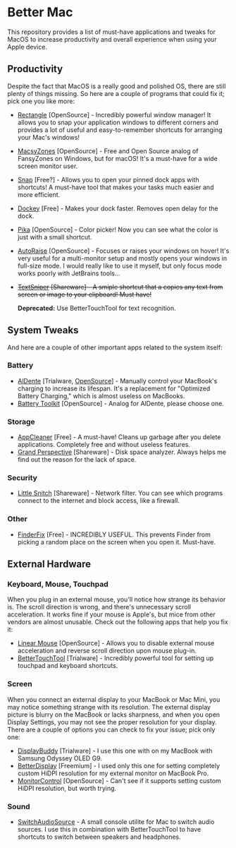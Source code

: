 # Better Mac
This repository provides a list of must-have applications and tweaks for MacOS to increase productivity and overall experience when using your Apple device.

## Productivity

Despite the fact that MacOS is a really good and polished OS, there are still plenty of things missing. So here are a couple of programs that could fix it; pick one you like more:
- [Rectangle](https://rectangleapp.com/) [OpenSource] - Incredibly powerful window manager! It allows you to snap your application windows to different corners and provides a lot of useful and easy-to-remember shortcuts for arranging your Mac's windows!
- [MacsyZones](https://github.com/rohanrhu/MacsyZones) [OpenSource] - Free and Open Source analog of FansyZones on Windows, but for macOS! It's a must-have for a wide screen monitor user.
- [Snap](https://apps.apple.com/us/app/snap/id418073146) [Free?] - Allows you to open your pinned dock apps with shortcuts! A must-have tool that makes your tasks much easier and more efficient.
- [Dockey](https://dockey.publicspace.co/) [Free] - Makes your dock faster. Removes open delay for the dock.
- [Pika](https://superhighfives.com/pika) [OpenSource] - Color picker! Now you can see what the color is just with a small shortcut.
- [AutoRaise](https://github.com/sbmpost/AutoRaise) [OpenSource] - Focuses or raises your windows on hover! It's very useful for a multi-monitor setup and mostly opens your windows in full-size mode. I would really like to use it myself, but only focus mode works poorly with JetBrains tools...
- <s>[TextSniper](https://textsniper.app/) [Shareware] - A smiple shortcut that a copies any text from screen or image to your clipboard! Must have!</s>

  <b>Deprecated:</b> Use BetterTouchTool for text recognition.
  

## System Tweaks

And here are a couple of other important apps related to the system itself:

### Battery

- [AlDente](https://apphousekitchen.com/) [Trialware, [OpenSource](https://github.com/AppHouseKitchen/AlDente-Charge-Limiter)] - Manually control your MacBook's charging to increase its lifespan. It's a replacement for "Optimized Battery Charging," which is almost useless on MacBooks.
- [Battery Toolkit](https://github.com/mhaeuser/Battery-Toolkit) [OpenSource] - Analog for AlDente, please choose one.

### Storage

- [AppCleaner](https://freemacsoft.net/appcleaner/) [Free] - A must-have! Cleans up garbage after you delete applications. Completely free and without useless features.
- [Grand Perspective](https://apps.apple.com/us/app/grandperspective/id1111570163) [Shareware] - Disk space analyzer. Always helps me find out the reason for the lack of space.

### Security

- [Little Snitch](https://www.obdev.at/products/littlesnitch/index.html) [Shareware] - Network filter. You can see which programs connect to the internet and block access, like a firewall.

### Other

- [FinderFix](https://synappser.github.io/apps/finderfix/) [Free] - INCREDIBLY USEFUL. This prevents Finder from picking a random place on the screen when you open it. Must-have.

## External Hardware

### Keyboard, Mouse, Touchpad

When you plug in an external mouse, you'll notice how strange its behavior is. The scroll direction is wrong, and there's unnecessary scroll acceleration. It works fine if your mouse is Apple's, but mice from other vendors are almost unusable. Check out the following apps that help you fix it:
- [Linear Mouse](https://linearmouse.app/) [OpenSource] - Allows you to disable external mouse acceleration and reverse scroll direction upon mouse plug-in.
- [BetterTouchTool](https://folivora.ai/) [Trialware] - Incredibly powerful tool for setting up touchpad and keyboard shortcuts.

### Screen

When you connect an external display to your MacBook or Mac Mini, you may notice something strange with its resolution. The external display picture is blurry on the MacBook or lacks sharpness, and when you open Display Settings, you may not see the proper resolution for your display. There are a couple of options you can check to fix your issue; pick only one:
- [DisplayBuddy](https://displaybuddy.app/) [Trialware] - I use this one with on my MacBook with Samsung Odyssey OLED G9.
- [BetterDisplay](https://github.com/waydabber/BetterDisplay?tab=readme-ov-file) [Freemium] - I used only this one for setting completely custom HiDPI resolution for my external monitor on MacBook Pro.
- [MonitorControl](https://github.com/MonitorControl/MonitorControl) [OpenSource] - Can't see if it supports setting custom HiDPI resolution, but worth trying.

### Sound

- [SwitchAudioSource](https://github.com/deweller/switchaudio-osx) - A small console utilite for Mac to switch audio sources. I use this in combination with BetterTouchTool to have shortcuts to switch between speakers and headphones.
